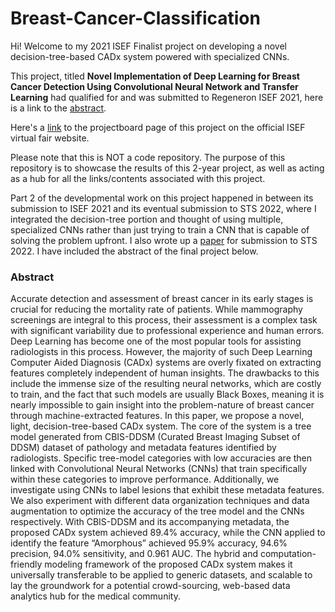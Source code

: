 # Breast-Cancer-Classification
Hi! Welcome to my 2021 ISEF Finalist project on developing a novel decision-tree-based CADx system powered with specialized CNNs.

This project, titled **Novel Implementation of Deep Learning for Breast Cancer Detection Using Convolutional Neural Network and Transfer Learning** had qualified for and was submitted to Regeneron ISEF 2021, here is a link to the [abstract](https://abstracts.societyforscience.org/Home/FullAbstract?ISEFYears=2021%2C&Category=Any%20Category&Finalist=Chen&AllAbstracts=True&FairCountry=Any%20Country&FairState=WI&ProjectId=20322).

Here's a [link](https://projectboard.world/isef2021/project/robo009---implement-deep-learning-to-detect-breast-cancer) to the projectboard page of this project on the official ISEF virtual fair website.

Please note that this is NOT a code repository. The purpose of this repository is to showcase the results of this 2-year project, as well as acting as a hub for all the links/contents associated with this project.

Part 2 of the developmental work on this project happened in between its submission to ISEF 2021 and its eventual submission to STS 2022, where I integrated the decision-tree portion and thought of using multiple, specialized CNNs rather than just trying to train a CNN that is capable of solving the problem upfront. I also wrote up a [paper](https://docs.google.com/document/d/1DGb875EP5uhy96bLYvIOYQvl9Dn-Hnlw/edit?usp=sharing&ouid=115096640526491288662&rtpof=true&sd=true) for submission to STS 2022. I have included the abstract of the final project below.

### Abstract

Accurate detection and assessment of breast cancer in its early stages is crucial for reducing the mortality rate of patients. While mammography screenings are integral to this process, their assessment is a complex task with significant variability due to professional experience and human errors. Deep Learning has become one of the most popular tools for assisting radiologists in this process. However, the majority of such Deep Learning Computer Aided Diagnosis (CADx) systems are overly fixated on extracting features completely independent of human insights. The drawbacks to this include the immense size of the resulting neural networks, which are costly to train, and the fact that such models are usually Black Boxes, meaning it is nearly impossible to gain insight into the problem-nature of breast cancer through machine-extracted features. In this paper, we propose a novel, light, decision-tree-based CADx system. The core of the system is a tree model generated from CBIS-DDSM (Curated Breast Imaging Subset of DDSM) dataset of pathology and metadata features identified by radiologists. Specific tree-model categories with low accuracies are then linked with Convolutional Neural Networks (CNNs) that train specifically within these categories to improve performance. Additionally, we investigate using CNNs to label lesions that exhibit these metadata features. We also experiment with different data organization techniques and data augmentation to optimize the accuracy of the tree model and the CNNs respectively. With CBIS-DDSM and its accompanying metadata, the proposed CADx system achieved 89.4% accuracy, while the CNN applied to identify the feature “Amorphous” achieved 95.9% accuracy, 94.6% precision, 94.0% sensitivity, and 0.961 AUC. The hybrid and computation-friendly modeling framework of the proposed CADx system makes it universally transferable to be applied to generic datasets, and scalable to lay the groundwork for a potential crowd-sourcing, web-based data analytics hub for the medical community.
